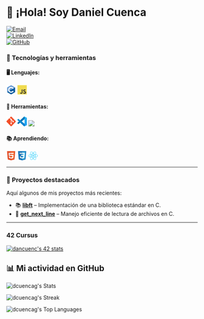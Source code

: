 # 👋 ¡Hola! Soy Daniel Cuenca

[![Email](https://img.shields.io/badge/-Email-red?style=flat&logo=gmail&logoColor=white)](mailto:d@loscuenca.com)  
[![LinkedIn](https://img.shields.io/badge/-LinkedIn-blue?style=flat&logo=Linkedin&logoColor=white)](https://linkedin.com/in/daniel-cuenca-gutiérrez)  
[![GitHub](https://img.shields.io/badge/-Github-000?style=flat&logo=Github&logoColor=white)](https://github.com/dcuencag)

### 🔧 Tecnologías y herramientas

#### 🖥️ Lenguajes:
<code><img width="5%" src="https://github.com/devicons/devicon/blob/master/icons/c/c-original.svg"></code>
<code><img width="5%" src="https://github.com/devicons/devicon/blob/master/icons/javascript/javascript-original.svg"></code>

#### 🔩 Herramientas:
<code><img width="5%" src="https://github.com/devicons/devicon/blob/master/icons/git/git-original.svg"></code>
<code><img width="5%" src="https://github.com/devicons/devicon/blob/master/icons/vscode/vscode-original.svg"></code>
<code><img width="5%" src="https://upload.wikimedia.org/wikipedia/commons/2/29/MacOS_logo.svg"></code>

#### 📚 Aprendiendo:
<code><img width="5%" src="https://github.com/devicons/devicon/blob/master/icons/html5/html5-original.svg"></code>
<code><img width="5%" src="https://github.com/devicons/devicon/blob/master/icons/css3/css3-original.svg"></code>
<code><img width="5%" src="https://github.com/devicons/devicon/blob/master/icons/react/react-original.svg"></code>

---

### 📌 Proyectos destacados

Aquí algunos de mis proyectos más recientes:

- 📚 **[libft](https://github.com/dcuencag/libft)** – Implementación de una biblioteca estándar en C.
- 🚀 **[get_next_line](https://github.com/dcuencag/get_next_line)** – Manejo eficiente de lectura de archivos en C.

---

### 42 Cursus

[![dancuenc's 42 stats](https://badge.mediaplus.ma/darkblue/dancuenc)](https://github.com/dancuenc/badge42)

## 📊 Mi actividad en GitHub

![dcuencag's Stats](https://github-profile-summary-cards.vercel.app/api/cards/profile-details?username=dcuencag&theme=github_dark)

![dcuencag's Streak](https://github-readme-streak-stats.herokuapp.com/?user=dcuencag&theme=tokyonight&hide_border=false)

![dcuencag's Top Languages](https://github-readme-stats.vercel.app/api/top-langs/?username=dcuencag&theme=tokyonight&show_icons=true&hide_border=true&layout=compact)

<!--
**dcuencag/dcuencag** is a ✨ _special_ ✨ repository because its `README.md` (this file) appears on your GitHub profile.

Here are some ideas to get you started:

- 🔭 I’m currently working on ...
- 🌱 I’m currently learning ...
- 👯 I’m looking to collaborate on ...
- 🤔 I’m looking for help with ...
- 💬 Ask me about ...
- 📫 How to reach me: ...
- 😄 Pronouns: ...
- ⚡ Fun fact: ...
-->
